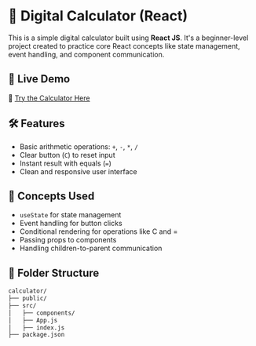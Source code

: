 # 🧮 Digital Calculator (React)

This is a simple digital calculator built using **React JS**. It's a beginner-level project created to practice core React concepts like state management, event handling, and component communication.

## 🚀 Live Demo
🔗 [Try the Calculator Here](https://your-live-link.vercel.app)

## 🛠️ Features

- Basic arithmetic operations: `+`, `-`, `*`, `/`
- Clear button (`C`) to reset input
- Instant result with equals (`=`)
- Clean and responsive user interface

## 🧠 Concepts Used

- `useState` for state management  
- Event handling for button clicks  
- Conditional rendering for operations like C and =  
- Passing props to components  
- Handling children-to-parent communication  


## 📁 Folder Structure

```bash
calculator/
├── public/
├── src/
│   ├── components/
│   ├── App.js
│   ├── index.js
├── package.json
